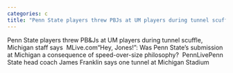 ```yaml
---
categories: c
title: "Penn State players threw PBJs at UM players during tunnel scuffle Michigan staff says  MLivecom"
---
```

Penn State players threw PB&Js at UM players during tunnel scuffle, Michigan staff says&nbsp;&nbsp;MLive.com“Hey, Jones!”: Was Penn State’s submission at Michigan a consequence of speed-over-size philosophy?&nbsp;&nbsp;PennLivePenn State head coach James Franklin says one tunnel at Michigan Stadium 